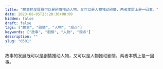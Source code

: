 ```yaml
---
title: "故事的发展既可以是剧情推动人物，又可以是人物推动剧情，两者本质上是一回事。"
date: 2023-08-05T23:28:36+08:00
hidden: false
draft: false
tags: ["故事", "剧情", "人物", "观点"]
keywords: ["故事", "剧情", "人物", "观点"]
description: ""
slug: "0501"
---
```


故事的发展既可以是剧情推动人物，又可以是人物推动剧情，两者本质上是一回事。
